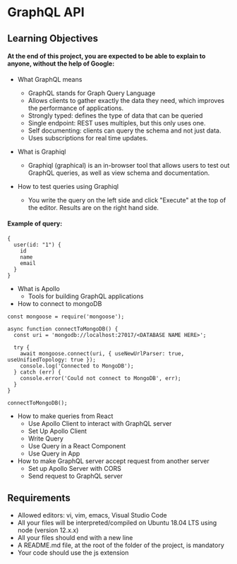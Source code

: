 # GraphQL API

## Learning Objectives
#### At the end of this project, you are expected to be able to explain to anyone, without the help of Google:

- What GraphQL means
  - GraphQL stands for Graph Query Language
  - Allows clients to gather exactly the data they need, which improves the performance of applications.
  - Strongly typed: defines the type of data that can be queried
  - Single endpoint: REST uses multiples, but this only uses one.
  - Self documenting: clients can query the schema and not just data.
  - Uses subscriptions for real time updates.

- What is Graphiql
  - Graphiql (graphical) is an in-browser tool that allows users to test out GraphQL queries, as well as view schema and documentation.
- How to test queries using Graphiql
  - You write the query on the left side and click "Execute" at the top of the editor.  Results are on the right hand side.
#### Example of query:
```
{
  user(id: "1") {
    id
    name
    email
  }
}
```
- What is Apollo
  - Tools for building GraphQL applications
- How to connect to mongoDB
```
const mongoose = require('mongoose');

async function connectToMongoDB() {
  const uri = 'mongodb://localhost:27017/<DATABASE NAME HERE>';

  try {
    await mongoose.connect(uri, { useNewUrlParser: true, useUnifiedTopology: true });
    console.log('Connected to MongoDB');
  } catch (err) {
    console.error('Could not connect to MongoDB', err);
  }
}

connectToMongoDB();
```
- How to make queries from React
  - Use Apollo Client to interact with GraphQL server
  - Set Up Apollo Client
  - Write Query
  - Use Query in a React Component
  - Use Query in App
- How to make GraphQL server accept request from another server
  - Set up Apollo Server with CORS
  - Send request to GraphQL server

## Requirements

- Allowed editors: vi, vim, emacs, Visual Studio Code
- All your files will be interpreted/compiled on Ubuntu 18.04 LTS using node (version 12.x.x)
- All your files should end with a new line
- A README.md file, at the root of the folder of the project, is mandatory
- Your code should use the js extension
